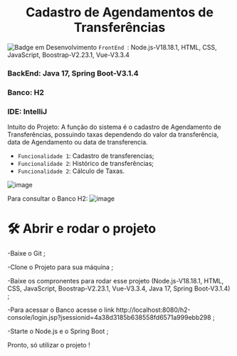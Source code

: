 <h1 align="center"> Cadastro de Agendamentos de Transferências </h1>

![Badge em Desenvolvimento](http://img.shields.io/static/v1?label=STATUS&message=EM%20DESENVOLVIMENTO&color=GREEN&style=for-the-badge)
`FrontEnd `: Node.js-V18.18.1, HTML, CSS, JavaScript, Boostrap-V2.23.1, Vue-V3.3.4

### BackEnd: Java 17, Spring Boot-V3.1.4

### Banco: H2

### IDE: IntelliJ

Intuito do Projeto: A função do sistema é o cadastro de Agendamento de Transferências, possuindo taxas dependendo do valor da transferência, data de Agendamento ou data de transferencia.

- `Funcionalidade 1`: Cadastro de transferencias;
- `Funcionalidade 2`: Histórico de transferências;
- `Funcionalidade 2`: Cálculo de Taxas.
  
 ![image](https://github.com/MariaPaulaGementi/AgendaTransferencias/assets/147748276/b2167abc-b293-46ee-a178-8339dd72098b)

Para consultar o Banco H2:
![image](https://github.com/MariaPaulaGementi/AgendaTransferencias/assets/147748276/b3ca0a60-63ac-4920-a4e5-d436f537c781)

# 🛠️ Abrir e rodar o projeto
-Baixe o Git ;

-Clone o Projeto para sua máquina ;

-Baixe os compronentes para rodar esse projeto (Node.js-V18.18.1, HTML, CSS, JavaScript, Boostrap-V2.23.1, Vue-V3.3.4, Java 17, Spring Boot-V3.1.4) ;

-Para acessar o Banco acesse o link http://localhost:8080/h2-console/login.jsp?jsessionid=4a38d3185b638558fd6571a999ebb298 ;

-Starte o Node.js e o Spring Boot ;

Pronto, só utilizar o projeto !

